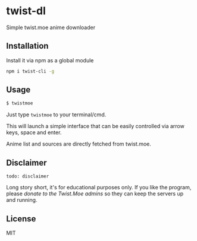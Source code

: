 # twist-dl
Simple twist.moe anime downloader

## Installation

Install it via npm as a global module
```bash
npm i twist-cli -g
```

## Usage
```bash
$ twistmoe
```
Just type `twistmoe` to your terminal/cmd.

This will launch a simple interface that can be easily controlled via arrow keys, space and enter.

Anime list and sources are directly fetched from twist.moe.

## Disclaimer

`todo: disclaimer`

Long story short, it's for educational purposes only. If you like the program, please *donate to the Twist.Moe admins* so they can keep the servers up and running.

## License

MIT
